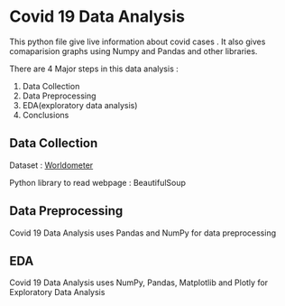 # Covid 19 Data Analysis

This python file give live information about covid cases . It also gives comaparision graphs using Numpy and Pandas and other libraries.

There are 4 Major steps in this data analysis :
1. Data Collection
2. Data Preprocessing
3. EDA(exploratory data analysis)
4. Conclusions


## Data Collection 
Dataset : [Worldometer](https://www.worldometers.info/coronavirus/#countries)

Python library to read webpage : BeautifulSoup




## Data Preprocessing

Covid 19 Data Analysis uses Pandas and NumPy for data preprocessing

## EDA 

Covid 19 Data Analysis uses NumPy, Pandas, Matplotlib and Plotly for Exploratory Data Analysis


